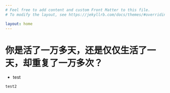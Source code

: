 ```yaml
---
# Feel free to add content and custom Front Matter to this file.
# To modify the layout, see https://jekyllrb.com/docs/themes/#overriding-theme-defaults

layout: home
---
```


# 你是活了一万多天，还是仅仅生活了一天，却重复了一万多次？
- test

`test2`